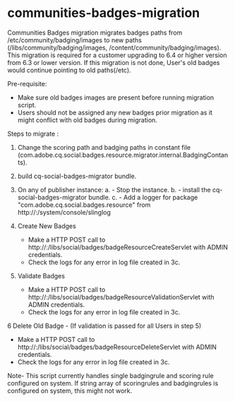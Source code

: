 # communities-badges-migration

Communities Badges migration migrates badges paths from /etc/community/badging/images to new paths (/libs/community/badging/images, /content/community/badging/images).
This migration is required for a customer upgrading to 6.4 or higher version from 6.3 or lower version. If this migration is not done, User's old badges would continue
pointing to old paths(/etc).

Pre-requisite: 
  - Make sure old badges images are present before running migration script.
  - Users should not be assigned any new badges prior migration as it might conflict with old badges during migration.

Steps to migrate :

1. Change the scoring path and badging paths in constant file (com.adobe.cq.social.badges.resource.migrator.internal.BadgingContants).
2. build cq-social-badges-migrator bundle.
3. On any of publisher instance:
	a. - Stop the instance.
	b. - install the cq-social-badges-migrator bundle.
	c. - Add a logger for package "com.adobe.cq.social.badges.resource"  from http://<host>:<port>/system/console/slinglog

4. Create New Badges
    
   - Make a HTTP POST call to http://<host>:<port>/libs/social/badges/badgeResourceCreateServlet with ADMIN credentials.
   - Check the logs for any error in log file created in 3c.
   
5. Validate Badges
    
   - Make a HTTP POST call to http://<host>:<port>/libs/social/badges/badgeResourceValidationServlet with ADMIN credentials.
   - Check the logs for any error in log file created in 3c.
   
6   Delete Old Badge - (If validation is passed for all Users in step 5)
    
   - Make a HTTP POST call to http://<host>:<port>/libs/social/badges/badgeResourceDeleteServlet with ADMIN credentials.
   - Check the logs for any error in log file created in 3c.
   
   
   
   Note-  This script currently handles single badgingrule and scoring rule configured on system. If string array of scoringrules and 
          badgingrules is configured on system, this might not work.
   
